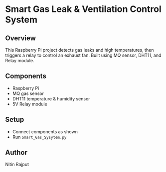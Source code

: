 # Smart Gas Leak & Ventilation Control System

## Overview
This Raspberry Pi project detects gas leaks and high temperatures, then triggers a relay to control an exhaust fan. Built using MQ sensor, DHT11, and Relay module.

## Components
- Raspberry Pi
- MQ gas sensor
- DHT11 temperature & humidity sensor
- 5V Relay module

## Setup
- Connect components as shown
- Run `Smart_Gas_Sysytem.py`

## Author
Nitin Rajput
